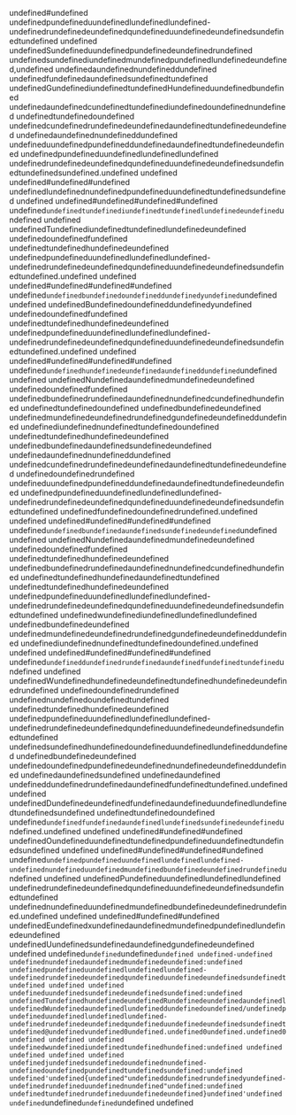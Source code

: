 undefined#undefined undefinedpundefineduundefinedlundefinedlundefined-undefinedrundefinedeundefinedqundefineduundefinedeundefinedsundefinedtundefined
undefined
undefinedSundefineduundefinedpundefinedeundefinedrundefined undefinedsundefinediundefinedmundefinedpundefinedlundefinedeundefined,undefined undefinedaundefinednundefineddundefined undefinedfundefinedaundefinedsundefinedtundefined undefinedGundefinediundefinedtundefinedHundefineduundefinedbundefined undefinedaundefinedcundefinedtundefinediundefinedoundefinednundefined undefinedtundefinedoundefined undefinedcundefinedrundefinedeundefinedaundefinedtundefinedeundefined undefinedaundefinednundefineddundefined undefineduundefinedpundefineddundefinedaundefinedtundefinedeundefined undefinedpundefineduundefinedlundefinedlundefined undefinedrundefinedeundefinedqundefineduundefinedeundefinedsundefinedtundefinedsundefined.undefined
undefined
undefined#undefined#undefined undefinedIundefinednundefinedpundefineduundefinedtundefinedsundefined
undefined
undefined#undefined#undefined#undefined undefined`undefinedtundefinediundefinedtundefinedlundefinedeundefined`undefined
undefined
undefinedTundefinediundefinedtundefinedlundefinedeundefined undefinedoundefinedfundefined undefinedtundefinedhundefinedeundefined undefinedpundefineduundefinedlundefinedlundefined-undefinedrundefinedeundefinedqundefineduundefinedeundefinedsundefinedtundefined.undefined
undefined
undefined#undefined#undefined#undefined undefined`undefinedbundefinedoundefineddundefinedyundefined`undefined
undefined
undefinedBundefinedoundefineddundefinedyundefined undefinedoundefinedfundefined undefinedtundefinedhundefinedeundefined undefinedpundefineduundefinedlundefinedlundefined-undefinedrundefinedeundefinedqundefineduundefinedeundefinedsundefinedtundefined.undefined
undefined
undefined#undefined#undefined#undefined undefined`undefinedhundefinedeundefinedaundefineddundefined`undefined
undefined
undefinedNundefinedaundefinedmundefinedeundefined undefinedoundefinedfundefined undefinedbundefinedrundefinedaundefinednundefinedcundefinedhundefined undefinedtundefinedoundefined undefinedbundefinedeundefined undefinedmundefinedeundefinedrundefinedgundefinedeundefineddundefined undefinediundefinednundefinedtundefinedoundefined undefinedtundefinedhundefinedeundefined undefinedbundefinedaundefinedsundefinedeundefined undefinedaundefinednundefineddundefined undefinedcundefinedrundefinedeundefinedaundefinedtundefinedeundefined undefinedoundefinedrundefined undefineduundefinedpundefineddundefinedaundefinedtundefinedeundefined undefinedpundefineduundefinedlundefinedlundefined-undefinedrundefinedeundefinedqundefineduundefinedeundefinedsundefinedtundefined undefinedfundefinedoundefinedrundefined.undefined
undefined
undefined#undefined#undefined#undefined undefined`undefinedbundefinedaundefinedsundefinedeundefined`undefined
undefined
undefinedNundefinedaundefinedmundefinedeundefined undefinedoundefinedfundefined undefinedtundefinedhundefinedeundefined undefinedbundefinedrundefinedaundefinednundefinedcundefinedhundefined undefinedtundefinedhundefinedaundefinedtundefined undefinedtundefinedhundefinedeundefined undefinedpundefineduundefinedlundefinedlundefined-undefinedrundefinedeundefinedqundefineduundefinedeundefinedsundefinedtundefined undefinedwundefinediundefinedlundefinedlundefined undefinedbundefinedeundefined undefinedmundefinedeundefinedrundefinedgundefinedeundefineddundefined undefinediundefinednundefinedtundefinedoundefined.undefined
undefined
undefined#undefined#undefined#undefined undefined`undefineddundefinedrundefinedaundefinedfundefinedtundefined`undefined
undefined
undefinedWundefinedhundefinedeundefinedtundefinedhundefinedeundefinedrundefined undefinedoundefinedrundefined undefinednundefinedoundefinedtundefined undefinedtundefinedhundefinedeundefined undefinedpundefineduundefinedlundefinedlundefined-undefinedrundefinedeundefinedqundefineduundefinedeundefinedsundefinedtundefined undefinedsundefinedhundefinedoundefineduundefinedlundefineddundefined undefinedbundefinedeundefined undefinedoundefinedpundefinedeundefinednundefinedeundefineddundefined undefinedaundefinedsundefined undefinedaundefined undefineddundefinedrundefinedaundefinedfundefinedtundefined.undefined
undefined
undefinedDundefinedeundefinedfundefinedaundefineduundefinedlundefinedtundefinedsundefined undefinedtundefinedoundefined undefined`undefinedfundefinedaundefinedlundefinedsundefinedeundefined`undefined.undefined
undefined
undefined#undefined#undefined undefinedOundefineduundefinedtundefinedpundefineduundefinedtundefinedsundefined
undefined
undefined#undefined#undefined#undefined undefined`undefinedpundefineduundefinedlundefinedlundefined-undefinednundefineduundefinedmundefinedbundefinedeundefinedrundefined`undefined
undefined
undefinedPundefineduundefinedlundefinedlundefined undefinedrundefinedeundefinedqundefineduundefinedeundefinedsundefinedtundefined undefinednundefineduundefinedmundefinedbundefinedeundefinedrundefined.undefined
undefined
undefined#undefined#undefined undefinedEundefinedxundefinedaundefinedmundefinedpundefinedlundefinedeundefined undefinedUundefinedsundefinedaundefinedgundefinedeundefined
undefined
undefined`undefined`undefined`undefined
undefined-undefined undefinednundefinedaundefinedmundefinedeundefined:undefined undefinedpundefineduundefinedlundefinedlundefined-undefinedrundefinedeundefinedqundefineduundefinedeundefinedsundefinedtundefined
undefined undefined undefineduundefinedsundefinedeundefinedsundefined:undefined undefinedTundefinedhundefinedeundefinedRundefinedeundefinedaundefinedlundefinedWundefinedaundefinedlundefineddundefinedoundefined/undefinedpundefineduundefinedlundefinedlundefined-undefinedrundefinedeundefinedqundefineduundefinedeundefinedsundefinedtundefined@undefinedvundefined0undefined.undefined0undefined.undefined0undefined
undefined undefined undefinedwundefinediundefinedtundefinedhundefined:undefined
undefined undefined undefined undefined undefinedjundefinedsundefinedoundefinednundefined-undefinedoundefinedpundefinedtundefinedsundefined:undefined undefined'undefined{undefined"undefineddundefinedrundefinedyundefined-undefinedrundefineduundefinednundefined"undefined:undefined undefinedtundefinedrundefineduundefinedeundefined}undefined'undefined
undefined`undefined`undefined`undefined
undefined